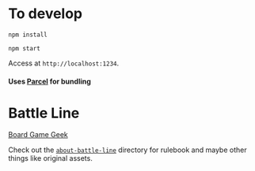 # To develop

`npm install`

`npm start`

Access at `http://localhost:1234`.

#### Uses [Parcel](https://parceljs.org/) for bundling

# Battle Line

[Board Game Geek](https://boardgamegeek.com/boardgame/760/battle-line)

Check out the [`about-battle-line`](https://github.com/joe-alves/battle-line/tree/master/about-battle-line) directory for rulebook and maybe other things like original assets.
